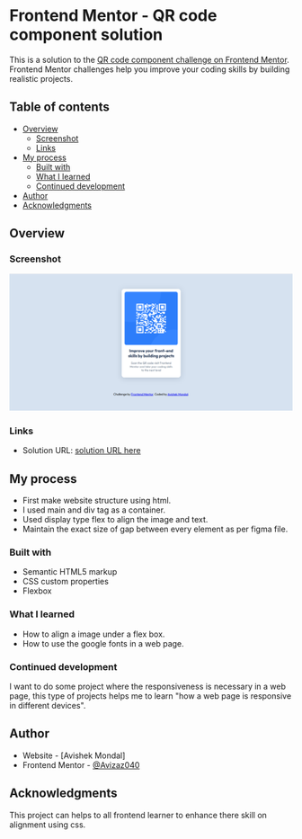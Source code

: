 # Frontend Mentor - QR code component solution

This is a solution to the [QR code component challenge on Frontend Mentor](https://www.frontendmentor.io/challenges/qr-code-component-iux_sIO_H). Frontend Mentor challenges help you improve your coding skills by building realistic projects. 

## Table of contents

- [Overview](#overview)
  - [Screenshot](#screenshot)
  - [Links](#links)
- [My process](#my-process)
  - [Built with](#built-with)
  - [What I learned](#what-i-learned)
  - [Continued development](#continued-development)
- [Author](#author)
- [Acknowledgments](#acknowledgments)


## Overview

### Screenshot

![](screenshot.png)


### Links

- Solution URL: [solution URL here](https://github.com/Avizaz040/Web-dev-practice.git)

## My process

- First make website structure using html.
- I used main and div tag as a container.
- Used display type flex to align the image and text.
- Maintain the exact size of gap between every element as per figma file.
 

### Built with

- Semantic HTML5 markup
- CSS custom properties
- Flexbox


### What I learned

- How to align a image under a flex box.
- How to use the google fonts in a web page.


### Continued development

I want to do some project where the responsiveness is necessary in a web page, this type of projects helps me to learn "how a web page is responsive in different devices".

## Author

- Website - [Avishek Mondal]
- Frontend Mentor - [@Avizaz040](https://www.frontendmentor.io/profile/Avizaz040)

## Acknowledgments

This project can helps to all frontend learner to enhance there skill on alignment using css.
